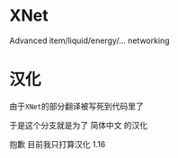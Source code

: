 # XNet
Advanced item/liquid/energy/... networking

# 汉化

由于`XNet`的部分翻译被写死到代码里了

于是这个分支就是为了 简体中文 的汉化

抱歉 目前我只打算汉化 1.16
